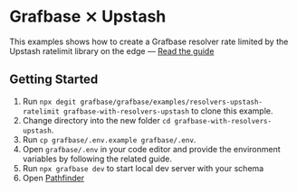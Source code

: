 # Grafbase ⨯ Upstash

This examples shows how to create a Grafbase resolver rate limited by the Upstash ratelimit library on the edge &mdash; [Read the guide](https://grafbase.com/guides/working-with-resolvers-and-upstash-ratelimit)

## Getting Started

1. Run `npx degit grafbase/grafbase/examples/resolvers-upstash-ratelimit grafbase-with-resolvers-upstash` to clone this example.
2. Change directory into the new folder `cd grafbase-with-resolvers-upstash`.
3. Run `cp grafbase/.env.example grafbase/.env`.
4. Open `grafbase/.env` in your code editor and provide the environment variables by following the related guide.
5. Run `npx grafbase dev` to start local dev server with your schema
6. Open [Pathfinder](http://localhost:4000)
